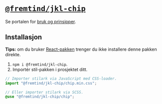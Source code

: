 # [`@fremtind/jkl-chip`](https://jokul.fremtind.no/komponenter/chip)

Se portalen for [bruk og prinsipper](https://jokul.fremtind.no/komponenter/chip).

## Installasjon

**Tips:** om du bruker [React-pakken](../chip-react/) trenger du ikke installere denne pakken direkte.

1. `npm i @fremtind/jkl-chip`.
2. Importér stil-pakken i prosjektet ditt.

```js
// Importer stilark via JavaScript med CSS-loader.
import "@fremtind/jkl-chip/chip.min.css";
```

```scss
// Eller importer stilark via SCSS.
@use "@fremtind/jkl-chip/chip";
```
